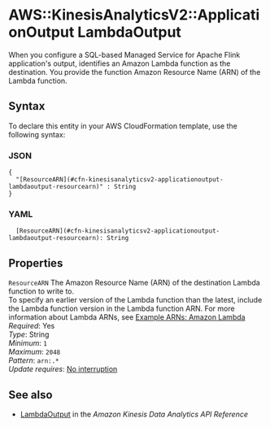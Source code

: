 # AWS::KinesisAnalyticsV2::ApplicationOutput LambdaOutput<a name="aws-properties-kinesisanalyticsv2-applicationoutput-lambdaoutput"></a>

When you configure a SQL\-based Managed Service for Apache Flink application's output, identifies an Amazon Lambda function as the destination\. You provide the function Amazon Resource Name \(ARN\) of the Lambda function\. 

## Syntax<a name="aws-properties-kinesisanalyticsv2-applicationoutput-lambdaoutput-syntax"></a>

To declare this entity in your AWS CloudFormation template, use the following syntax:

### JSON<a name="aws-properties-kinesisanalyticsv2-applicationoutput-lambdaoutput-syntax.json"></a>

```
{
  "[ResourceARN](#cfn-kinesisanalyticsv2-applicationoutput-lambdaoutput-resourcearn)" : String
}
```

### YAML<a name="aws-properties-kinesisanalyticsv2-applicationoutput-lambdaoutput-syntax.yaml"></a>

```
  [ResourceARN](#cfn-kinesisanalyticsv2-applicationoutput-lambdaoutput-resourcearn): String
```

## Properties<a name="aws-properties-kinesisanalyticsv2-applicationoutput-lambdaoutput-properties"></a>

`ResourceARN`  <a name="cfn-kinesisanalyticsv2-applicationoutput-lambdaoutput-resourcearn"></a>
The Amazon Resource Name \(ARN\) of the destination Lambda function to write to\.  
To specify an earlier version of the Lambda function than the latest, include the Lambda function version in the Lambda function ARN\. For more information about Lambda ARNs, see [Example ARNs: Amazon Lambda](https://docs.aws.amazon.com/general/latest/gr/aws-arns-and-namespaces.html#arn-syntax-lambda) 
*Required*: Yes  
*Type*: String  
*Minimum*: `1`  
*Maximum*: `2048`  
*Pattern*: `arn:.*`  
*Update requires*: [No interruption](https://docs.aws.amazon.com/AWSCloudFormation/latest/UserGuide/using-cfn-updating-stacks-update-behaviors.html#update-no-interrupt)

## See also<a name="aws-properties-kinesisanalyticsv2-applicationoutput-lambdaoutput--seealso"></a>
+  [LambdaOutput](https://docs.aws.amazon.com/kinesisanalytics/latest/apiv2/API_LambdaOutput.html) in the *Amazon Kinesis Data Analytics API Reference* 

